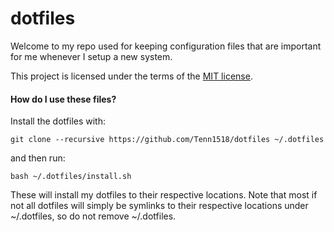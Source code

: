 # **dotfiles**

Welcome to my repo used for keeping configuration files that are important for me whenever I setup a new system.

This project is licensed under the terms of the [MIT license](https://github.com/Tenn1518/dotfiles/blob/master/LICENSE).

#### How do I use these files?
Install the dotfiles with:
```
git clone --recursive https://github.com/Tenn1518/dotfiles ~/.dotfiles
```
and then run:
```
bash ~/.dotfiles/install.sh
```
These will install my dotfiles to their respective locations. Note that most if not all dotfiles will simply be symlinks to their respective locations under ~/.dotfiles, so do not remove ~/.dotfiles.
